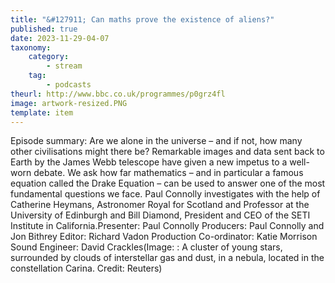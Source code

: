 ```yaml
---
title: "&#127911; Can maths prove the existence of aliens?"
published: true
date: 2023-11-29-04-07
taxonomy:
    category:
        - stream
    tag:
        - podcasts
theurl: http://www.bbc.co.uk/programmes/p0grz4fl
image: artwork-resized.PNG
template: item
---
```


Episode summary: Are we alone in the universe &ndash; and if not, how many other civilisations might there be? Remarkable images and data sent back to Earth by the James Webb telescope have given a new impetus to a well-worn debate. We ask how far mathematics &ndash; and in particular a famous equation called the Drake Equation &ndash; can be used to answer one of the most fundamental questions we face. Paul Connolly investigates with the help of Catherine Heymans, Astronomer Royal for Scotland and Professor at the University of Edinburgh and Bill Diamond, President and CEO of the SETI Institute in California.Presenter: Paul Connolly Producers: Paul Connolly and Jon Bithrey Editor: Richard Vadon Production Co-ordinator: Katie Morrison Sound Engineer: David Crackles(Image: : A cluster of young stars, surrounded by clouds of interstellar gas and dust, in a nebula, located in the constellation Carina. Credit: Reuters)
